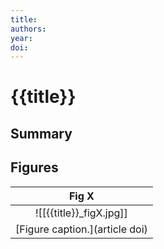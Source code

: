 ```yaml
---
title:
authors:
year:
doi:
---
```


# {{title}}

## Summary

## Figures

|    Fig X                                       |
|:--------------------------------------------:|
| ![[{{title}}_figX.jpg]] |
| [Figure caption.](article doi) |